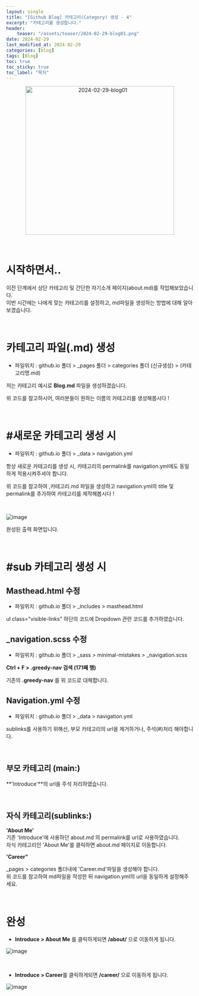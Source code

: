 ```yaml
---
layout: single
title: "[Github Blog] 카테고리(Category) 생성 - 4"
excerpt: "카테고리를 생성합니다."
header:
    teaser: "/assets/teaser/2024-02-29-blog01.png"
date: 2024-02-29
last_modified_at: 2024-02-29
categories: [blog]
tags: [Blog]
toc: true
toc_sticky: true
toc_label: "목차"
---
```


<style>
    .gist {
        margin: 0 auto;
        width: 90%; /* 또는 원하는 너비 */
        max-height: 500px; /* 최대 높이 설정 */
        overflow: auto; /* 스크롤이 필요할 경우 스크롤 표시 */
        margin-top: 10px;
        margin-bottom: 24px;
    }
</style>

<div style="text-align: center;">
<img src="https://github.com/JunbeomCho22/JunbeomCho22.github.io/assets/156159216/feda458f-eb63-46f6-afa6-5e7968d0547b" alt="2024-02-29-blog01" style="height: 400px;">
</div>

<br>

<br>

# 시작하면서..

이전 단계에서 상단 카테고리 및 간단한 자기소개 페이지(about.md)를 작업해보았습니다.
<br>
이번 시간에는 나에게 맞는 카테고리를 설정하고, md파일을 생성하는 방법에 대해 알아보겠습니다.

<br>

# 카테고리 파일(.md) 생성

- 파일위치 : github.io 폴더 > _pages 폴더 > categories 폴더 (신규생성) > (카테고리명.md)

저는 카테고리 예시로 **Blog.md** 파일을 생성하겠습니다.

<script src="https://gist.github.com/JunbeomCho22/227b2cac18b0f614ab9bdd279df5add0.js"></script>

위 코드를 참고하시어, 여러분들이 원하는 이름의 카테고리를 생성해봅시다 !

<br>

# #새로운 카테고리 생성 시

- 파일위치 : github.io 폴더 > _data > navigation.yml

항상 새로운 카테고리를 생성 시, 카테고리의 permalink를 navigation.yml에도 동일하게 적용시켜주셔야 합니다.

<script src="https://gist.github.com/JunbeomCho22/9b0491666bc016f3bdda26679bc0fc81.js"></script>

위 코드를 참고하여 ,카테고리.md 파일을 생성하고 navigation.yml의 title 및 permalink를 추가하여 카테고리를 제작해봅시다 !

<br>

![image](https://github.com/JunbeomCho22/JunbeomCho22.github.io/assets/156159216/7e48f067-4f94-4d5a-a595-85e2bbd4650a)

완성된 출력 화면입니다.

<br>

# #sub 카테고리 생성 시

## Masthead.html 수정

- 파일위치 : github.io 폴더 > _includes > masthead.html

<script src="https://gist.github.com/JunbeomCho22/b07553a7d7a8703815d85e157bf71b3e.js"></script>

ul class="visible-links" 하단의 코드에 Dropdown 관련 코드를 추가하였습니다.

## _navigation.scss 수정

- 파일위치 : github.io 폴더 > _sass > minimal-mistakes > _navigation.scss

<script src="https://gist.github.com/JunbeomCho22/8b39716ee322bd676c4a20518a9ae70d.js"></script>

**Ctrl + F > .greedy-nav 검색 (171째 행)**

기존의 **.greedy-nav** 를 위 코드로 대체합니다.

## Navigation.yml 수정

- 파일위치 : github.io 폴더 > _data > navigation.yml

<script src="https://gist.github.com/JunbeomCho22/f421b73422f6315b3f198d19f4f30a10.js"></script>

sublinks를 사용하기 위해선, 부모 카테고리의 url을 제거하거나, 주석(#)처리 해야합니다.

<br>

## **부모 카테고리 (main:)**

**'Introduce'**의 url을 주석 처리하였습니다.

<br>

## **자식 카테고리(sublinks:)**

**'About Me'**
<br>
기존 'Introduce'에 사용하던 about.md 의 permalink를 url로 사용하였습니다.
<br>
자식 카테고리인 'About Me'를 클릭하면 about.md 페이지로 이동합니다.

**'Career"**

<script src="https://gist.github.com/JunbeomCho22/205fb92ef19f283138879b29a419a85c.js"></script>

_pages > categories 폴더내에 'Career.md'파일을 생성해야 합니다.
<br>
위 코드를 참고하여 md파일을 작성한 뒤 navigation.yml의 url을 동일하게 설정해주세요.

<br>

# 완성

 - **Introduce > About Me** 를 클릭하게되면 **/about/** 으로 이동하게 됩니다.

![image](https://github.com/JunbeomCho22/JunbeomCho22.github.io/assets/156159216/8c37a5cf-634e-422c-b859-2e778a5db001)

<br>

 - **Introduce > Career**를 클릭하게되면 **/career/** 으로 이동하게 됩니다.

![image](https://github.com/JunbeomCho22/JunbeomCho22.github.io/assets/156159216/59a1f17d-4ad1-411d-be85-44c4a3ad5cd8)